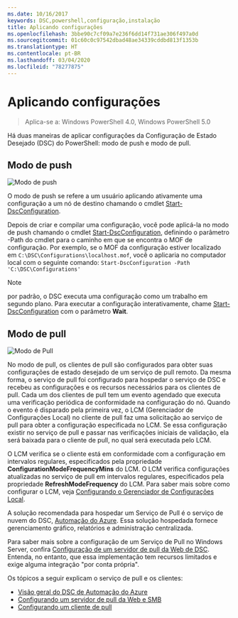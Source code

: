 ```yaml
---
ms.date: 10/16/2017
keywords: DSC,powershell,configuração,instalação
title: Aplicando configurações
ms.openlocfilehash: 3bbe90c7cf09a7e236f6dd14f731ae306f497a0d
ms.sourcegitcommit: 01c60c0c97542dbad48ae34339cddbd813f1353b
ms.translationtype: HT
ms.contentlocale: pt-BR
ms.lasthandoff: 03/04/2020
ms.locfileid: "78277875"
---
```

# <a name="enacting-configurations"></a>Aplicando configurações

> Aplica-se a: Windows PowerShell 4.0, Windows PowerShell 5.0

Há duas maneiras de aplicar configurações da Configuração de Estado Desejado (DSC) do PowerShell: modo de push e modo de pull.

## <a name="push-mode"></a>Modo de push

![Modo de push](media/enactingConfigurations/pushModel.png "Como funciona o modo de push")

O modo de push se refere a um usuário aplicando ativamente uma configuração a um nó de destino chamando o cmdlet [Start-DscConfiguration](/powershell/module/psdesiredstateconfiguration/start-dscconfiguration).

Depois de criar e compilar uma configuração, você pode aplicá-la no modo de push chamando o cmdlet [Start-DscConfiguration](/powershell/module/psdesiredstateconfiguration/start-dscconfiguration), definindo o parâmetro -Path do cmdlet para o caminho em que se encontra o MOF de configuração. Por exemplo, se o MOF da configuração estiver localizado em `C:\DSC\Configurations\localhost.mof`, você o aplicaria no computador local com o seguinte comando: `Start-DscConfiguration -Path 'C:\DSC\Configurations'`

> [!NOTE]
> por padrão, o DSC executa uma configuração como um trabalho em segundo plano. Para executar a configuração interativamente, chame [Start-DscConfiguration](/powershell/module/psdesiredstateconfiguration/start-dscconfiguration) com o parâmetro **Wait**.

## <a name="pull-mode"></a>Modo de pull

![Modo de Pull](media/enactingConfigurations/pullModel.png "Como funciona o modo de pull")

No modo de pull, os clientes de pull são configurados para obter suas configurações de estado desejado de um serviço de pull remoto. Da mesma forma, o serviço de pull foi configurado para hospedar o serviço de DSC e recebeu as configurações e os recursos necessários para os clientes de pull. Cada um dos clientes de pull tem um evento agendado que executa uma verificação periódica de conformidade na configuração do nó. Quando o evento é disparado pela primeira vez, o LCM (Gerenciador de Configurações Local) no cliente de pull faz uma solicitação ao serviço de pull para obter a configuração especificada no LCM. Se essa configuração existir no serviço de pull e passar nas verificações iniciais de validação, ela será baixada para o cliente de pull, no qual será executada pelo LCM.

O LCM verifica se o cliente está em conformidade com a configuração em intervalos regulares, especificados pela propriedade **ConfigurationModeFrequencyMins** do LCM. O LCM verifica configurações atualizadas no serviço de pull em intervalos regulares, especificados pela propriedade **RefreshModeFrequency** do LCM. Para saber mais sobre como configurar o LCM, veja [Configurando o Gerenciador de Configurações Local](../managing-nodes/metaConfig.md).

A solução recomendada para hospedar um Serviço de Pull é o serviço de nuvem do DSC, [Automação do Azure](https://azure.microsoft.com/services/automation/). Essa solução hospedada fornece gerenciamento gráfico, relatórios e administração centralizada.

Para saber mais sobre a configuração de um Serviço de Pull no Windows Server, confira [Configuração de um servidor de pull da Web de DSC](pullServer.md). Entenda, no entanto, que essa implementação tem recursos limitados e exige alguma integração "por conta própria".

Os tópicos a seguir explicam o serviço de pull e os clientes:

- [Visão geral do DSC de Automação do Azure](https://docs.microsoft.com/azure/automation/automation-dsc-overview)
- [Configurando um servidor de pull da Web e SMB](pullServerSMB.md)
- [Configurando um cliente de pull](pullClientConfigID.md)

